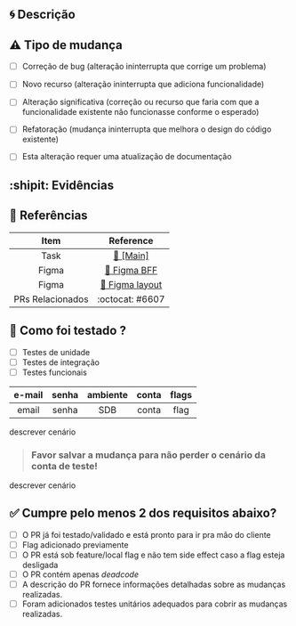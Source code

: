## :cyclone: Descrição

<!--
  Forneça informações sobre as mudanças que estão sendo introduzidas neste Pull Request para auxiliar os revisores a entenderem melhor.
  Qualquer alerta ou observação importante deve ser adicionado logo no início, de preferência com algum tipo de destaque (exemplo: "## 🚨 Importante 🚨")
-->

## :warning: Tipo de mudança

- [ ] Correção de bug (alteração ininterrupta que corrige um problema)
- [ ] Novo recurso (alteração ininterrupta que adiciona funcionalidade)
- [ ] Alteração significativa (correção ou recurso que faria com que a funcionalidade existente não funcionasse conforme o esperado)
- [ ] Refatoração (mudança ininterrupta que melhora o design do código existente)
- [ ] Esta alteração requer uma atualização de documentação


## :shipit: Evidências

<!--
  Aqui você deve adicionar GIFs, Imagens, Vídeos, ou qualquer outro recurso que demonstre as mudanças feitas, a fim de auxiliar os revisores.
  <details>

evidência

<details>
-->


## :pushpin: Referências
<!--
  Adicione nesta tabela referências importantes para o PR, adicione linhas conforme necessário.
-->

| Item | Reference |
| :-: | :-: |
| Task  | [📝 [Main]]() |
| Figma | [🎨 Figma BFF]() |
| Figma | [🎨 Figma layout]() |
| PRs Relacionados | :octocat: #6607 |

## :microscope: Como foi testado ?

<!--
  Forneça a conta e o passo a passo com todas as informações necessárias para rodar o teste.
  Se possível faça referência aos recursos usados na seção de evidências.
  Caso tenha múltiplos cenários de teste com contas diferentes, você pode repetir o bloco abaixo especificando as diferenças entre os cenários.
-->

- [ ] Testes de unidade
- [ ] Testes de integração
- [ ] Testes funcionais

| e-mail | senha | ambiente | conta | flags |
| :----: | :---: | :------: | :---: | :---: |
| email | senha | SDB | conta | flag |

descrever cenário

> ### Favor salvar a mudança para não perder o cenário da conta de teste!



descrever cenário

## ✅ Cumpre pelo menos 2 dos requisitos abaixo?

<!-- begin_checklist -->
- [ ] O PR já foi testado/validado e está pronto para ir pra mão do cliente
- [ ]  Flag adicionado previamente
- [ ] O PR está sob feature/local flag e não tem side effect caso a flag esteja desligada
- [ ] O PR contém apenas _deadcode_
- [ ] A descrição do PR fornece informações detalhadas sobre as mudanças realizadas.
- [ ] Foram adicionados testes unitários adequados para cobrir as mudanças realizadas.
<!-- end_checklist -->



